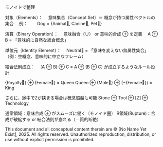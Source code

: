 モノイドで整理

対象（Elements）：
 意味集合（Concept Set）＝ 概念が持つ属性ベクトルの集合
 例：
  Dog = {Animal⃗, Canine⃗, Pet⃗}

演算（Binary Operation）：
 意味融合（∪） or 意味的合成 ⊕ を定義
 A ⊕ B = 「意味的に自然な統合概念」

単位元（Identity Element）：
 Neutral⃗ = 「意味を変えない無属性集合」
 （例：空概念、意味的に中立なフレーム）

結合法則成立：
 (A ⊕ B) ⊕ C = A ⊕ (B ⊕ C) が成立するようなルール設計

{Royalty⃗} ⊕ {Female⃗} = Queen
Queen ⊕ {Male⃗} ⊕ (−{Female⃗}) = King

さらに、途中でZが挟まる場合は概念超越も可能
Stone ⊕ Tool ⊕ [Z] ⊕ Technology


通常領域：意味合成 ⊕ がスムーズに働く（モノイド圏）
R領域(Rupture)：合成が破綻する or 結合法則が崩れる（＝質的断絶）

This document and all conceptual content therein are © [No Name Yet Exist], 2025. All rights reserved. Unauthorized reproduction, distribution, or use without explicit permission is prohibited.